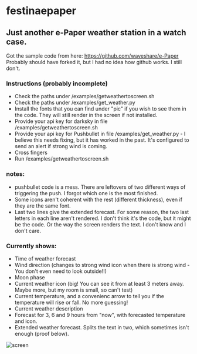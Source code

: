 # festinaepaper
## Just another e-Paper weather station in a watch case.

Got the sample code from here: https://github.com/waveshare/e-Paper
Probably should have forked it, but I had no idea how github works. I still don't.

### Instructions (probably incomplete)
- Check the paths under /examples/getweathertoscreen.sh
- Check the paths under /examples/get_weather.py
- Install the fonts that you can find under "pic" if you wish to see them in the code. They will still render in the screen if not installed.
- Provide your api key for darksky in file /examples/getweathertoscreen.sh
- Provide your api key for Pushbullet in file /examples/get_weather.py - I believe this needs fixing, but it has worked in the past. It's configured to send an alert if strong wind is coming.
- Cross fingers
- Run /examples/getweathertoscreen.sh

### notes:
- pushbullet code is a mess. There are leftovers of two different ways of triggering the push. I forgot which one is the most finished.
- Some icons aren't coherent with the rest (different thickness), even if they are the same font.
- Last two lines give the extended forecast. For some reason, the two last letters in each line aren't rendered. I don't think it's the code, but it might be the code. Or the way the screen renders the text. I don't know and I don't care.

### Currently shows:
- Time of weather forecast
- Wind direction (changes to strong wind icon when there is strong wind - You don't even need to look outside!!)
- Moon phase
- Current weather icon (big! You can see it from at least 3 meters away. Maybe more, but my room is small, so can't test)
- Current temperature, and a convenienc arrow to tell you if the temperature will rise or fall. No more guessing!
- Current weather description
- Forecast for 3, 6 and 9 hours from "now", with forecasted temperature and icon.
- Extended weather forecast. Splits the text in two, which sometimes isn't enough (proof below).

![screen](https://i.imgur.com/CXAI2i5.jpg)

